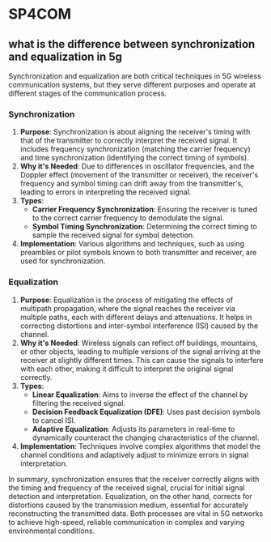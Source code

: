 # SP4COM


## what is the difference between synchronization and equalization in 5g

Synchronization and equalization are both critical techniques in 5G wireless communication systems, but they serve different purposes and operate at different stages of the communication process.

### Synchronization

1. **Purpose**: Synchronization is about aligning the receiver's timing with that of the transmitter to correctly interpret the received signal. It includes frequency synchronization (matching the carrier frequency) and time synchronization (identifying the correct timing of symbols).
2. **Why it's Needed**: Due to differences in oscillator frequencies, and the Doppler effect (movement of the transmitter or receiver), the receiver's frequency and symbol timing can drift away from the transmitter's, leading to errors in interpreting the received signal.
3. **Types**:
   - **Carrier Frequency Synchronization**: Ensuring the receiver is tuned to the correct carrier frequency to demodulate the signal.
   - **Symbol Timing Synchronization**: Determining the correct timing to sample the received signal for symbol detection.
4. **Implementation**: Various algorithms and techniques, such as using preambles or pilot symbols known to both transmitter and receiver, are used for synchronization.

### Equalization

1. **Purpose**: Equalization is the process of mitigating the effects of multipath propagation, where the signal reaches the receiver via multiple paths, each with different delays and attenuations. It helps in correcting distortions and inter-symbol interference (ISI) caused by the channel.
2. **Why it's Needed**: Wireless signals can reflect off buildings, mountains, or other objects, leading to multiple versions of the signal arriving at the receiver at slightly different times. This can cause the signals to interfere with each other, making it difficult to interpret the original signal correctly.
3. **Types**:
   - **Linear Equalization**: Aims to inverse the effect of the channel by filtering the received signal.
   - **Decision Feedback Equalization (DFE)**: Uses past decision symbols to cancel ISI.
   - **Adaptive Equalization**: Adjusts its parameters in real-time to dynamically counteract the changing characteristics of the channel.
4. **Implementation**: Techniques involve complex algorithms that model the channel conditions and adaptively adjust to minimize errors in signal interpretation.

In summary, synchronization ensures that the receiver correctly aligns with the timing and frequency of the received signal, crucial for initial signal detection and interpretation. Equalization, on the other hand, corrects for distortions caused by the transmission medium, essential for accurately reconstructing the transmitted data. Both processes are vital in 5G networks to achieve high-speed, reliable communication in complex and varying environmental conditions.
